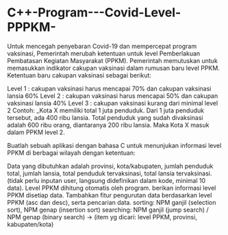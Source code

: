 # C++-Program---Covid-Level-PPPKM-



Untuk mencegah penyebaran Covid-19 dan mempercepat program vaksinasi, Pemerintah merubah ketentuan untuk level Pemberlakuan Pembatasan Kegiatan Masyarakat (PPKM). Pemerintah memutuskan untuk memasukkan indikator cakupan vaksinasi dalam rumusan baru level PPKM. Ketentuan baru cakupan vaksinasi sebagai berikut:

Level 1 : cakupan vaksinasi harus mencapai 70% dan cakupan vaksinasi lansia 60%
Level 2 : cakupan vaksinasi harus mencapai 50% dan cakupan vaksinasi lansia 40%
Level 3 : cakupan vaksinasi kurang dari minimal level 2
Contoh: _Kota X memiliki total 1 juta penduduk. Dari 1 juta penduduk tersebut, ada 400 ribu lansia. Total penduduk yang sudah divaksinasi adalah 600 ribu orang, diantaranya 200 ribu lansia. Maka Kota X masuk dalam PPKM level 2.

Buatlah sebuah aplikasi dengan bahasa C untuk menunjukan informasi level PPKM di berbagai wilayah dengan ketentuan:

Data yang dibutuhkan adalah provinsi, kota/kabupaten, jumlah penduduk total, jumlah lansia, total penduduk tervaksinasi, total lansia tervaksinasi. (tidak perlu inputan user, langsung didefinikan dalam kode, minimal 10 data).
Level PPKM dihitung otomatis oleh program. berikan informasi level PPKM disetiap data.
Tambahkan fitur pengurutan data berdasarkan level PPKM (asc dan desc), serta pencarian data.
sorting: NPM ganjil (selection sort), NPM genap (insertion sort)
searching: NPM ganjil (jump search) / NPM genap (binary search) -> (item yg dicari: level PPKM, provinsi, kabupaten/kota)
